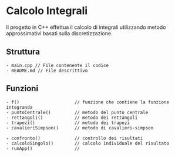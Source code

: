 # Calcolo Integrali 

Il progetto in C++ effettua il calcolo di integrali utilizzando metodo approssimativi basati sulla discretizzazione.

## Struttura

```
- main.cpp // File contenente il codice
- README.md // File descrittivo
```

## Funzioni

```
- f()                     // funzione che contiene la funzione integranda
- puntoCentrale()         // metodo del punto centrale
- rettangoli()            // metodo dei rettangoli
- trapezi()               // metodo dei trapezi
- cavalieriSimpson()      // metodo di cavalieri-simpson

- confronto()             // controllo dei risultati
- calcoloSingolo()        // calcolo individuale del risultato
- runApp()                // 
```